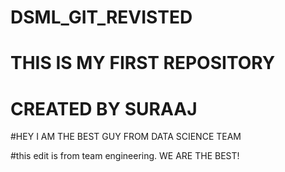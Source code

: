 # DSML_GIT_REVISTED
 
# THIS IS MY FIRST REPOSITORY

# CREATED BY SURAAJ


#HEY I AM THE BEST GUY FROM DATA SCIENCE TEAM

#this edit is from team engineering. WE ARE THE BEST!